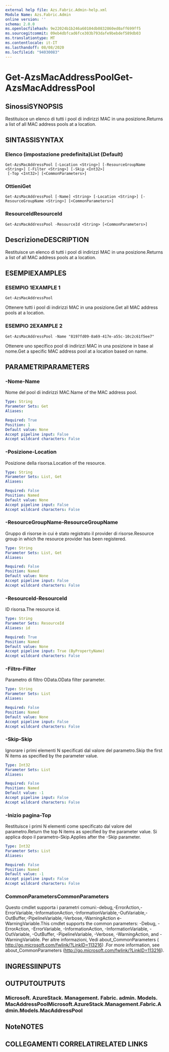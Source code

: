 ```yaml
---
external help file: Azs.Fabric.Admin-help.xml
Module Name: Azs.Fabric.Admin
online version: ''
schema: 2.0.0
ms.openlocfilehash: 9e22024b1b246a60104db0832860ed0aff699ff5
ms.sourcegitcommit: 09eb4dbfcad6fce303b793dafe9bebdef589db03
ms.translationtype: MT
ms.contentlocale: it-IT
ms.lasthandoff: 08/08/2020
ms.locfileid: "94030083"
---
```

# <span data-ttu-id="9f3f6-101">Get-AzsMacAddressPool</span><span class="sxs-lookup"><span data-stu-id="9f3f6-101">Get-AzsMacAddressPool</span></span>

## <span data-ttu-id="9f3f6-102">Sinossi</span><span class="sxs-lookup"><span data-stu-id="9f3f6-102">SYNOPSIS</span></span>
<span data-ttu-id="9f3f6-103">Restituisce un elenco di tutti i pool di indirizzi MAC in una posizione.</span><span class="sxs-lookup"><span data-stu-id="9f3f6-103">Returns a list of all MAC address pools at a location.</span></span>

## <span data-ttu-id="9f3f6-104">SINTASSI</span><span class="sxs-lookup"><span data-stu-id="9f3f6-104">SYNTAX</span></span>

### <span data-ttu-id="9f3f6-105">Elenco (impostazione predefinita)</span><span class="sxs-lookup"><span data-stu-id="9f3f6-105">List (Default)</span></span>
```
Get-AzsMacAddressPool [-Location <String>] [-ResourceGroupName <String>] [-Filter <String>] [-Skip <Int32>]
 [-Top <Int32>] [<CommonParameters>]
```

### <span data-ttu-id="9f3f6-106">Ottieni</span><span class="sxs-lookup"><span data-stu-id="9f3f6-106">Get</span></span>
```
Get-AzsMacAddressPool [-Name] <String> [-Location <String>] [-ResourceGroupName <String>] [<CommonParameters>]
```

### <span data-ttu-id="9f3f6-107">ResourceId</span><span class="sxs-lookup"><span data-stu-id="9f3f6-107">ResourceId</span></span>
```
Get-AzsMacAddressPool -ResourceId <String> [<CommonParameters>]
```

## <span data-ttu-id="9f3f6-108">Descrizione</span><span class="sxs-lookup"><span data-stu-id="9f3f6-108">DESCRIPTION</span></span>
<span data-ttu-id="9f3f6-109">Restituisce un elenco di tutti i pool di indirizzi MAC in una posizione.</span><span class="sxs-lookup"><span data-stu-id="9f3f6-109">Returns a list of all MAC address pools at a location.</span></span>

## <span data-ttu-id="9f3f6-110">ESEMPI</span><span class="sxs-lookup"><span data-stu-id="9f3f6-110">EXAMPLES</span></span>

### <span data-ttu-id="9f3f6-111">ESEMPIO 1</span><span class="sxs-lookup"><span data-stu-id="9f3f6-111">EXAMPLE 1</span></span>
```
Get-AzsMacAddressPool
```

<span data-ttu-id="9f3f6-112">Ottenere tutti i pool di indirizzi MAC in una posizione.</span><span class="sxs-lookup"><span data-stu-id="9f3f6-112">Get all MAC address pools at a location.</span></span>

### <span data-ttu-id="9f3f6-113">ESEMPIO 2</span><span class="sxs-lookup"><span data-stu-id="9f3f6-113">EXAMPLE 2</span></span>
```
Get-AzsMacAddressPool -Name "8197fd09-8a69-417e-a55c-10c2c61f5ee7"
```

<span data-ttu-id="9f3f6-114">Ottenere uno specifico pool di indirizzi MAC in una posizione in base al nome.</span><span class="sxs-lookup"><span data-stu-id="9f3f6-114">Get a specific MAC address pool at a location based on name.</span></span>

## <span data-ttu-id="9f3f6-115">PARAMETRI</span><span class="sxs-lookup"><span data-stu-id="9f3f6-115">PARAMETERS</span></span>

### <span data-ttu-id="9f3f6-116">-Nome</span><span class="sxs-lookup"><span data-stu-id="9f3f6-116">-Name</span></span>
<span data-ttu-id="9f3f6-117">Nome del pool di indirizzi MAC.</span><span class="sxs-lookup"><span data-stu-id="9f3f6-117">Name of the MAC address pool.</span></span>

```yaml
Type: String
Parameter Sets: Get
Aliases:

Required: True
Position: 1
Default value: None
Accept pipeline input: False
Accept wildcard characters: False
```

### <span data-ttu-id="9f3f6-118">-Posizione</span><span class="sxs-lookup"><span data-stu-id="9f3f6-118">-Location</span></span>
<span data-ttu-id="9f3f6-119">Posizione della risorsa.</span><span class="sxs-lookup"><span data-stu-id="9f3f6-119">Location of the resource.</span></span>

```yaml
Type: String
Parameter Sets: List, Get
Aliases:

Required: False
Position: Named
Default value: None
Accept pipeline input: False
Accept wildcard characters: False
```

### <span data-ttu-id="9f3f6-120">-ResourceGroupName</span><span class="sxs-lookup"><span data-stu-id="9f3f6-120">-ResourceGroupName</span></span>
<span data-ttu-id="9f3f6-121">Gruppo di risorse in cui è stato registrato il provider di risorse.</span><span class="sxs-lookup"><span data-stu-id="9f3f6-121">Resource group in which the resource provider has been registered.</span></span>

```yaml
Type: String
Parameter Sets: List, Get
Aliases:

Required: False
Position: Named
Default value: None
Accept pipeline input: False
Accept wildcard characters: False
```

### <span data-ttu-id="9f3f6-122">-ResourceId</span><span class="sxs-lookup"><span data-stu-id="9f3f6-122">-ResourceId</span></span>
<span data-ttu-id="9f3f6-123">ID risorsa.</span><span class="sxs-lookup"><span data-stu-id="9f3f6-123">The resource id.</span></span>

```yaml
Type: String
Parameter Sets: ResourceId
Aliases: id

Required: True
Position: Named
Default value: None
Accept pipeline input: True (ByPropertyName)
Accept wildcard characters: False
```

### <span data-ttu-id="9f3f6-124">-Filtro</span><span class="sxs-lookup"><span data-stu-id="9f3f6-124">-Filter</span></span>
<span data-ttu-id="9f3f6-125">Parametro di filtro OData.</span><span class="sxs-lookup"><span data-stu-id="9f3f6-125">OData filter parameter.</span></span>

```yaml
Type: String
Parameter Sets: List
Aliases:

Required: False
Position: Named
Default value: None
Accept pipeline input: False
Accept wildcard characters: False
```

### <span data-ttu-id="9f3f6-126">-Skip</span><span class="sxs-lookup"><span data-stu-id="9f3f6-126">-Skip</span></span>
<span data-ttu-id="9f3f6-127">Ignorare i primi elementi N specificati dal valore del parametro.</span><span class="sxs-lookup"><span data-stu-id="9f3f6-127">Skip the first N items as specified by the parameter value.</span></span>

```yaml
Type: Int32
Parameter Sets: List
Aliases:

Required: False
Position: Named
Default value: -1
Accept pipeline input: False
Accept wildcard characters: False
```

### <span data-ttu-id="9f3f6-128">-Inizio pagina</span><span class="sxs-lookup"><span data-stu-id="9f3f6-128">-Top</span></span>
<span data-ttu-id="9f3f6-129">Restituisce i primi N elementi come specificato dal valore del parametro.</span><span class="sxs-lookup"><span data-stu-id="9f3f6-129">Return the top N items as specified by the parameter value.</span></span>
<span data-ttu-id="9f3f6-130">Si applica dopo il parametro-Skip.</span><span class="sxs-lookup"><span data-stu-id="9f3f6-130">Applies after the -Skip parameter.</span></span>

```yaml
Type: Int32
Parameter Sets: List
Aliases:

Required: False
Position: Named
Default value: -1
Accept pipeline input: False
Accept wildcard characters: False
```

### <span data-ttu-id="9f3f6-131">CommonParameters</span><span class="sxs-lookup"><span data-stu-id="9f3f6-131">CommonParameters</span></span>
<span data-ttu-id="9f3f6-132">Questo cmdlet supporta i parametri comuni:-debug,-ErrorAction,-ErrorVariable,-InformationAction,-InformationVariable,-OutVariable,-OutBuffer,-PipelineVariable,-Verbose,-WarningAction e-WarningVariable.</span><span class="sxs-lookup"><span data-stu-id="9f3f6-132">This cmdlet supports the common parameters: -Debug, -ErrorAction, -ErrorVariable, -InformationAction, -InformationVariable, -OutVariable, -OutBuffer, -PipelineVariable, -Verbose, -WarningAction, and -WarningVariable.</span></span> <span data-ttu-id="9f3f6-133">Per altre informazioni, Vedi about_CommonParameters ( http://go.microsoft.com/fwlink/?LinkID=113216) .</span><span class="sxs-lookup"><span data-stu-id="9f3f6-133">For more information, see about_CommonParameters (http://go.microsoft.com/fwlink/?LinkID=113216).</span></span>

## <span data-ttu-id="9f3f6-134">INGRESSI</span><span class="sxs-lookup"><span data-stu-id="9f3f6-134">INPUTS</span></span>

## <span data-ttu-id="9f3f6-135">OUTPUT</span><span class="sxs-lookup"><span data-stu-id="9f3f6-135">OUTPUTS</span></span>

### <span data-ttu-id="9f3f6-136">Microsoft. AzureStack. Management. Fabric. admin. Models. MacAddressPool</span><span class="sxs-lookup"><span data-stu-id="9f3f6-136">Microsoft.AzureStack.Management.Fabric.Admin.Models.MacAddressPool</span></span>

## <span data-ttu-id="9f3f6-137">Note</span><span class="sxs-lookup"><span data-stu-id="9f3f6-137">NOTES</span></span>

## <span data-ttu-id="9f3f6-138">COLLEGAMENTI CORRELATI</span><span class="sxs-lookup"><span data-stu-id="9f3f6-138">RELATED LINKS</span></span>
